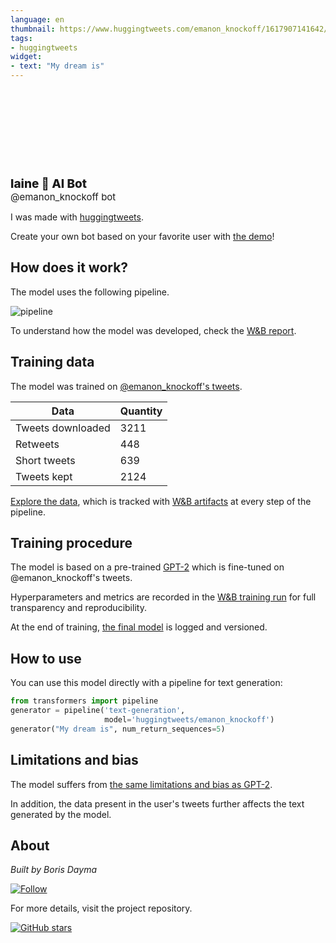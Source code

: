 ```yaml
---
language: en
thumbnail: https://www.huggingtweets.com/emanon_knockoff/1617907141642/predictions.png
tags:
- huggingtweets
widget:
- text: "My dream is"
---
```


<div>
<div style="width: 132px; height:132px; border-radius: 50%; background-size: cover; background-image: url('https://pbs.twimg.com/profile_images/1364619185129668609/2KgW1cQR_400x400.jpg')">
</div>
<div style="margin-top: 8px; font-size: 19px; font-weight: 800">laine 🤖 AI Bot </div>
<div style="font-size: 15px">@emanon_knockoff bot</div>
</div>

I was made with [huggingtweets](https://github.com/borisdayma/huggingtweets).

Create your own bot based on your favorite user with [the demo](https://colab.research.google.com/github/borisdayma/huggingtweets/blob/master/huggingtweets-demo.ipynb)!

## How does it work?

The model uses the following pipeline.

![pipeline](https://github.com/borisdayma/huggingtweets/blob/master/img/pipeline.png?raw=true)

To understand how the model was developed, check the [W&B report](https://wandb.ai/wandb/huggingtweets/reports/HuggingTweets-Train-a-Model-to-Generate-Tweets--VmlldzoxMTY5MjI).

## Training data

The model was trained on [@emanon_knockoff's tweets](https://twitter.com/emanon_knockoff).

| Data | Quantity |
| --- | --- |
| Tweets downloaded | 3211 |
| Retweets | 448 |
| Short tweets | 639 |
| Tweets kept | 2124 |

[Explore the data](https://wandb.ai/wandb/huggingtweets/runs/3v97qkp1/artifacts), which is tracked with [W&B artifacts](https://docs.wandb.com/artifacts) at every step of the pipeline.

## Training procedure

The model is based on a pre-trained [GPT-2](https://huggingface.co/gpt2) which is fine-tuned on @emanon_knockoff's tweets.

Hyperparameters and metrics are recorded in the [W&B training run](https://wandb.ai/wandb/huggingtweets/runs/afwvvpm6) for full transparency and reproducibility.

At the end of training, [the final model](https://wandb.ai/wandb/huggingtweets/runs/afwvvpm6/artifacts) is logged and versioned.

## How to use

You can use this model directly with a pipeline for text generation:

```python
from transformers import pipeline
generator = pipeline('text-generation',
                     model='huggingtweets/emanon_knockoff')
generator("My dream is", num_return_sequences=5)
```

## Limitations and bias

The model suffers from [the same limitations and bias as GPT-2](https://huggingface.co/gpt2#limitations-and-bias).

In addition, the data present in the user's tweets further affects the text generated by the model.

## About

*Built by Boris Dayma*

[![Follow](https://img.shields.io/twitter/follow/borisdayma?style=social)](https://twitter.com/intent/follow?screen_name=borisdayma)

For more details, visit the project repository.

[![GitHub stars](https://img.shields.io/github/stars/borisdayma/huggingtweets?style=social)](https://github.com/borisdayma/huggingtweets)
